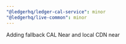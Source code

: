 ```yaml
---
"@ledgerhq/ledger-cal-service": minor
"@ledgerhq/live-common": minor
---
```


Adding fallback CAL Near and local CDN near
